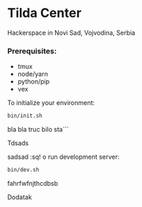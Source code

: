# Tilda Center
Hackerspace in Novi Sad, Vojvodina, Serbia

### Prerequisites:
* tmux
* node/yarn
* python/pip
* vex

To initialize your environment:
```bash
bin/init.sh
```
bla bla truc
bilo sta```

Tdsads





sadsad
:sq!
o run development server:
```bash
bin/dev.sh
```

fahrfwfnjthcdbsb


Dodatak
